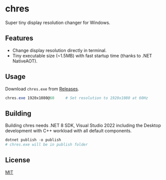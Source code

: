 ﻿# chres

Super tiny display resolution changer for Windows.

## Features

- Change display resolution directly in terminal.
- Tiny executable size (~1.5MB) with fast startup time (thanks to .NET NativeAOT).

## Usage

Download `chres.exe` from [Releases](https://github.com/bsdayo/chres/releases/latest).

```powershell
chres.exe 1920x1080@60     # Set resolution to 1920x1080 at 60Hz
```

## Building

Building chres needs .NET 8 SDK, Visual Studio 2022 including the Desktop development with C++ workload with all default
components.

```powershell
dotnet publish -o publish
# chres.exe will be in publish folder
```

## License

[MIT](LICENSE)
